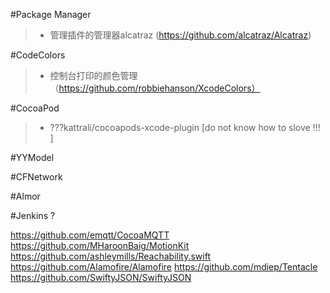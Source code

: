 #Package Manager
>* 管理插件的管理器alcatraz (https://github.com/alcatraz/Alcatraz)

#CodeColors
>* 控制台打印的颜色管理（https://github.com/robbiehanson/XcodeColors）

#CocoaPod

>* ???kattrali/cocoapods-xcode-plugin [do not know how to slove !!! ]

#YYModel


#CFNetwork

#Almor


#Jenkins ?

https://github.com/emqtt/CocoaMQTT
https://github.com/MHaroonBaig/MotionKit
https://github.com/ashleymills/Reachability.swift
https://github.com/Alamofire/Alamofire
https://github.com/mdiep/Tentacle
https://github.com/SwiftyJSON/SwiftyJSON
